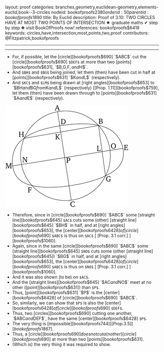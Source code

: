 layout: proof
categories: branches,geometry,euclidean-geometry,elements-euclid,book--3-circles
nodeid: bookofproofs$2380
orderid: 50
parentid: bookofproofs$1890
title: By Euclid
description:  Proof of 3.10: TWO CIRCLES HAVE AT MOST TWO POINTS OF INTERSECTION &#9733; graduate maths &#10004; step by step &#10010; visit BookOfProofs now!
references: bookofproofs$6419
keywords: circles,have,intersection,most,points,two,proof
contributors: @Fitzpatrick,bookofproofs

---


---



* For, if possible, let the [circle][bookofproofs$690] `$ABC$` cut the [circle][bookofproofs$690] `$DEF$` at more than two [points][bookofproofs$631], `$B$`, `$G$`, `$F$`, and `$H$`.
* And `$BH$` and `$BG$` being joined, let them (then) have been cut in half at [points][bookofproofs$631] `$K$` and `$L$` (respectively).
* And `$KC$` and `$LM$` being drawn at [right angles][bookofproofs$653] to `$BH$` and `$BG$` from `$K$` and `$L$` (respectively) [[Prop. 1.11]][bookofproofs$759], let them (then) have been drawn through to [points][bookofproofs$631] `$A$` and `$E$` (respectively).


![fig10e](https://github.com/bookofproofs/bookofproofs.github.io/blob/main/_sources/_assets/images/euclid/Book03/fig10e.png?raw=true)


* Therefore, since in [circle][bookofproofs$690] `$ABC$` some [straight line][bookofproofs$645] `$AC$` cuts some (other) [straight line][bookofproofs$645] `$BH$` in half, and at [right angles][bookofproofs$653], the [center][bookofproofs$6428] of [circle][bookofproofs$690] `$ABC$` is thus on `$AC$` [ [Prop. 3.1 corr.] ][bookofproofs$1060].
* Again, since in the same [circle][bookofproofs$690] `$ABC$` some [straight line][bookofproofs$645] `$NO$` cuts some (other [straight line][bookofproofs$645]) `$BG$` in half, and at [right angles][bookofproofs$653], the [center][bookofproofs$6428] of [circle][bookofproofs$690] `$ABC$` is thus on `$NO$` [ [Prop. 3.1 corr.] ][bookofproofs$1060].
* And it was also shown (to be) on `$AC$`.
* And the [straight lines][bookofproofs$645] `$AC$` and `$NO$` meet at no other ([point][bookofproofs$631]) than `$P$`.
* Thus, [point][bookofproofs$631] `$P$` is the [center][bookofproofs$6428] of [circle][bookofproofs$690] `$ABC$`.
* So, similarly, we can show that `$P$` is also the [center][bookofproofs$6428] of [circle][bookofproofs$690] `$DEF$`.
* Thus, two [circles][bookofproofs$690] cutting one another, `$ABC$` and `$DEF$`, have the same [center][bookofproofs$6428] `$P$`.
* The very thing is [impossible][bookofproofs$744] [[Prop. 3.5]][bookofproofs$1867].
* Thus, a [circle][bookofproofs$690] does not cut a(nother) [circle][bookofproofs$690] at more than two [points][bookofproofs$631].
* (Which is) the very thing it was required to show.
